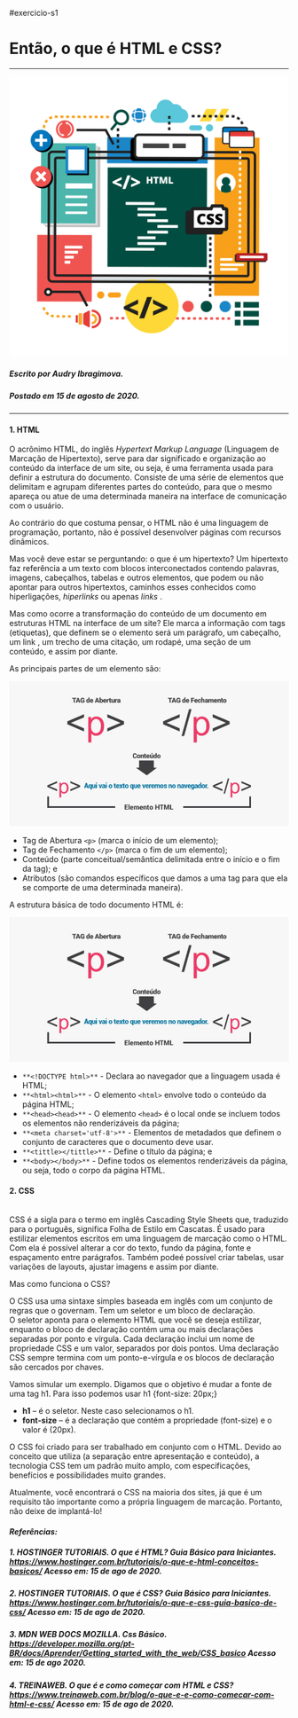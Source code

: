 #exercicio-s1

# Então, o que é HTML e CSS?

__________

![Imagem vetor de HTML e CSS ](https://github.com/Audry-prog/reprograma-exercicio/blob/master/html_css.jpg)

##### _Escrito por Audry  Ibragimova._
##### _Postado em 15 de agosto de 2020._
____________
#### 1. HTML

O acrônimo HTML, do inglês _Hypertext Markup Language_ (Linguagem de Marcação de Hipertexto), serve para dar significado e organização ao conteúdo da interface de um site, ou seja, é uma ferramenta usada para definir a estrutura do documento. Consiste de uma série de elementos que delimitam e agrupam diferentes partes do conteúdo, para que o mesmo apareça ou atue de uma determinada maneira na interface de comunicação com o usuário.

Ao contrário do que costuma pensar, o HTML não é uma linguagem de programação, portanto, não é possível desenvolver páginas com recursos dinâmicos.

Mas você deve estar se perguntando: o que é um hipertexto? Um hipertexto faz referência a um texto com blocos interconectados contendo palavras, imagens, cabeçalhos, tabelas e outros elementos, que podem ou não apontar para outros hipertextos, caminhos esses conhecidos como hiperligações, _hiperlinks_ ou apenas _links_ .

Mas como ocorre a transformação do conteúdo de um documento em estruturas HTML na interface de um site? Ele marca a informação com tags (etiquetas), que definem se o elemento será um parágrafo, um cabeçalho, um link , um trecho de uma citação, um rodapé, uma seção de um conteúdo, e assim por diante.

As principais partes de um elemento são:

![imagem da estrutura de um elemento html](.\imagens\estrutura-de-um-elemento-html.jpg)

- Tag de Abertura ``<p>`` (marca o início de um elemento);
- Tag de Fechamento ``</p>`` (marca o fim de um elemento);
- Conteúdo (parte conceitual/semântica delimitada entre o início e o fim da tag); e
- Atributos (são comandos específicos que damos a uma tag para que ela se comporte de uma determinada maneira).

A estrutura básica de todo documento HTML é:

![imagem da estrutura de um elemento HTML](https://github.com/Audry-prog/reprograma-exercicio/blob/master/estrutura-de-um-elemento-html.jpg)

- ``**<!DOCTYPE html>**`` - Declara ao navegador que a linguagem usada é  HTML;
- ``**<html><html>**`` - O elemento ``<html>`` envolve todo o conteúdo da página HTML;
- ``**<head><head>**`` - O elemento ``<head>`` é o local onde se incluem todos os elementos não renderizáveis da página;
- ``**<meta charset='utf-8'>**`` - Elementos de metadados que definem o conjunto de caracteres que o documento deve usar.
- ``**<tittle></tittle>**`` - Define o título da página; e
- ``**<body></body>**`` - Define todos os elementos renderizáveis da página, ou seja, todo o corpo da página HTML.

#### 2. CSS
<br>
CSS é a sigla para o termo em inglês Cascading Style Sheets que, traduzido para o português, significa Folha de Estilo em Cascatas. É usado para estilizar elementos escritos em uma linguagem de marcação como o HTML. Com ela é possível alterar a cor do texto, fundo da página, fonte e espaçamento entre parágrafos. Também podeé possível criar tabelas, usar variações de layouts, ajustar imagens e assim por diante.

Mas como funciona o CSS?

O CSS usa uma sintaxe simples baseada em inglês com um conjunto de regras que o governam. Tem um seletor e um bloco de declaração.
<br>
O seletor aponta para o elemento HTML que você se deseja estilizar, enquanto o bloco de declaração contém uma ou mais declarações separadas por ponto e vírgula. Cada declaração inclui um nome de propriedade CSS e um valor, separados por dois pontos. Uma declaração CSS sempre termina com um ponto-e-vírgula e os blocos de declaração são cercados por chaves.

Vamos simular um exemplo. Digamos que o objetivo é mudar a fonte de uma tag h1. Para isso podemos usar h1 {font-size: 20px;}

- **h1** – é o seletor. Neste caso selecionamos o h1.
- **font-size** – é a declaração que contém  a propriedade (font-size) e o valor é (20px).

O CSS foi criado para ser trabalhado em conjunto com o HTML. Devido ao conceito que utiliza (a separação entre apresentação e conteúdo), a tecnologia CSS tem um padrão muito amplo, com especificações, benefícios e possibilidades muito grandes.

Atualmente, você encontrará o CSS na maioria dos sites, já que é um requisito tão importante como a própria linguagem de marcação. Portanto, não deixe de implantá-lo!
<br>

#### _Referências:_

##### _1. HOSTINGER TUTORIAIS. O que é HTML? Guia Básico para Iniciantes. <https://www.hostinger.com.br/tutoriais/o-que-e-html-conceitos-basicos/> Acesso em: 15 de ago de 2020._

##### _2. HOSTINGER TUTORIAIS. O que é CSS? Guia Básico para Iniciantes. <https://www.hostinger.com.br/tutoriais/o-que-e-css-guia-basico-de-css/> Acesso em: 15 de ago de 2020._

##### _3. MDN WEB DOCS MOZILLA. Css Básico. <https://developer.mozilla.org/pt-BR/docs/Aprender/Getting_started_with_the_web/CSS_basico> Acesso em: 15 de ago 2020._

##### _4. TREINAWEB. O que é e como começar com HTML e CSS?  <https://www.treinaweb.com.br/blog/o-que-e-e-como-comecar-com-html-e-css/> Acesso em: 15 de ago de 2020._
